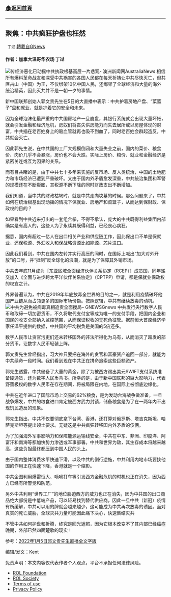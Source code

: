 ###  [:house:返回首頁](https://github.com/ourhimalayas/txt)
---


## 聚焦：中共疯狂护盘也枉然
` 丁过` [轉載自GNews](https://gnews.org/zh-hans/1831357/)

#### 作者：加拿大温哥华农场 丁过
![传经济恶化已动摇中共执政根基高层一片悲观- 澳洲新闻网](http://www.huaglad.com/wp-content/uploads/2015/08/7ecc6ee97b0ba8f8b0cdfa1ea095a005.jpg)AustraliaNews
相信所有爆料革命战友和深受中共祸害的各囯人民都在每天祈祷让中共尽快灭亡，但共匪占山（中国）为王，不仅绑架10亿中国人民，还绑架了全球经济和大量的海外统治精英，因此灭共并不是一朝一夕的事情。

新中国联邦创始人郭文贵先生在5日的大直播中表示：中共护着房地产盘、“菜篮子”盘和就业，就是护着它的安全和未来。

因为全球泡沫化最严重的中共国房地产一旦崩盘，其银行系统就会出现大量坏帐，就会引发金融和经济危机，房奴们将丧失供房能力而失去居所或以房屋体现的财富，中共插在老百姓身上的吸血管就再也吸不到血了，同时老百姓会群起造反，中共就会灭亡。

因此郭先生说，在中共国的工厂大规模倒闭和大量失业之前，国内的菜价、粮食价、肉价几乎不会暴涨，房价也不会大跌。实际上房价、粮价、就业和金融经济是紧密关连或互为因果的关系。

而有目共睹的是，由于中共七十多年来实施的反市场、反人类统治，中国的土地肥力和市场经济已遭到严重破坏。又由于国内外矛盾愈发深重，中共统治集团和军警的规模还在不断膨胀，其税源不断下降的同时财政支出不断增加。

我们知道，当中共的财政枯竭时，就是中共走向坟墓的时候。那么问题来了，中共如何在统治根基出现动摇的情况下保就业、房地产和菜篮子，从而达到保财政、保政权的目的？

如果看到中共近来打出的一套组合拳，不得不承认，庞大的中共既得利益集团内部确实是有高人的，这些人为了永续其既得利益，已经丧心病狂。

据悉，国内有超过一亿人在出口相关产业和供应链工作，因此保出口不单是保就业，还保税源、外汇收入和保战略资源比如能源、芯片进口。

因此我们看到，中共在国内左转并实行高压的同时，在国际上喊出“加大对外开放”的口号，并“抵制”反全球化的浪潮，就是为了保障其外销市场。

中共去年底11月成为［东亚区域全面经济伙伴关系协定（RCEP）］成员国，同年递交加入《全面与进步跨太平洋伙伴关系协定》（CPTPP）申请，都是保就业保政权的权宜之计。

外界普遍认为，中共在2019年年底放毒全世界的目的之一，就是利用疫情破坏他国产业链从而占领更多的国际市场份额。按照逻辑，中共有继续放毒的动机。
![中共为避免被病毒真相追责全面搅局– GNEWS](https://assets.gnews.org/wp-content/uploads/2021/03/032403.jpg)Gnews
中共发行央行数字人民币和取缔一切加密货币，不久将取代支付宝等成为唯一的支付手段，把国内企业和国民的收支全部纳入监控范围，从而保证税收的无死角征管。据前恒大首席经济学家任泽平提供的数据，中共国的平均税负是美国的5倍还多。

数字人民币让贪官污吏们还未转移国外的非法所得化为乌有，从而消灭了超发的部分货币，让数字人民币轻装上阵。

郭文贵先生曾经指出，习大神只要把在海外的贪官和富豪资产追回一部分，就能为中共续命一段时间。我们看到现在中共正在拼命追索这些巨额资产。

郭先生透露，中共储备了大量的黄金，除了为被西方踢出美元SWIFT支付系统准备硬通货，还为数字人民币背书。所幸的是，由于新中国联邦的巨大影响力，代表野蛮极权的数字人民币在存在期间，将被局限在内地，在国际上被彻底边缘化。

中共在近年进口了国际市场上交易的62%粮食，是为发动台海战争做准备，一旦战争爆发，中共的粮食进口肯定被西方武力封锁，储备粮食是为了在一两年内不出现饥民造反的现象。

郭先生指出，中共不仅要彻底拿下台湾、香港，还打算对俄罗斯、塔吉克斯坦、哈萨克斯坦等提出领土要求。无疑这是中共疯狂转移囯内外矛盾的伎俩。

为了加强海外军事影响力和保障能源运输线安全，中共在中东、非洲、印度洋、阿富汗和南海等都加快势力渗透或军事部署。中共和世界为敌，其生存成本将越来越高，这些负担最终都压到中国人民的头上。

由于国内整体消费水平快速下滑，以及中共的倒行逆施，中共利用内地市场要挟他国的作用正在快速下降，香港就是一个缩影。

中共企图利用爆雷恒大、嘀嘀打车等引发西方金融危机的时机也正在消失，因为西方已经有所警觉和防范。

另外中共利用“世界工厂”的地位胁迫西方的威力也正在消失，因为中共国的出口商品绝大部份是中低端产品，可以轻易找到替代供应商，因此一旦中共（新冠）疫情有所缓解，中共可以用的牌就会越来越少，这可能成为中共再次放毒的诱因。面对真实的死亡威胁，全球灭共力量可能因此痛下决心，快速集结灭共

不管中共如何护盘和折腾，终究是回光返照，因为它根本改变不了其内部已经癌症晚期，外部已然四面楚歌的现实！

参考：[2022年1月5日郭文贵先生直播全文字版](https://gnews.org/zh-hans/1830280/)

编辑/发文：Kent

 

免责声明：本文内容仅代表作者个人观点，平台不承担任何法律风险。

- [ROL Foundation](https://rolfoundation.org/)
- [ROL Society](https://rolsociety.org/)
- [Terms of use](https://gnews.org/terms-of-use-3/)
- [Privacy Policy](https://gnews.org/privacy-policy/)
